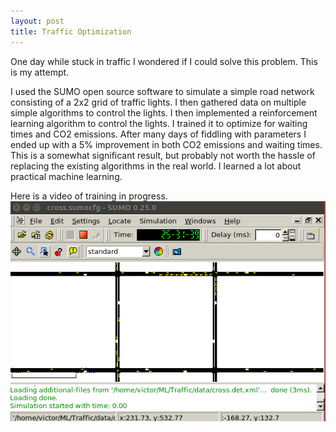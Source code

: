 ```yaml
---
layout: post
title: Traffic Optimization
---
```

One day while stuck in traffic I wondered if I could solve this problem. This is my attempt.

I used the SUMO open source software to simulate a simple road network consisting of a 2x2 grid of traffic lights. I then gathered data on multiple simple algorithms to control the lights. I then implemented a reinforcement learning algorithm to control the lights. I trained it to optimize for waiting times and CO2 emissions. After many days of fiddling with parameters I ended up with a 5% improvement in both CO2 emissions and waiting times. This is a somewhat significant result, but probably not worth the hassle of replacing the existing algorithms in the real world. I learned a lot about practical machine learning.

Here is a video of training in progress.
<img src="/assets/traffic/demo.gif" alt="Drawing" style="width: 600px; display: block; margin: 0 auto;"/>

